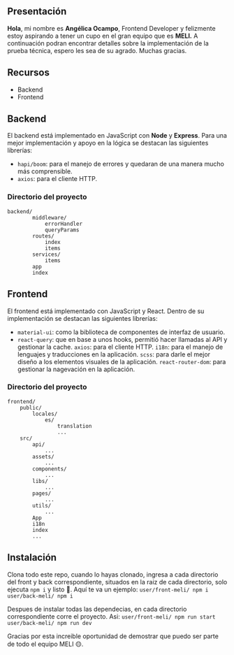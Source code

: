 ## Presentación

**Hola**, mi nombre es **Angélica Ocampo**, Frontend Developer y felizmente estoy aspirando a tener un cupo en el gran equipo que es **MELI.** A continuación podran encontrar detalles sobre la implementación de la prueba técnica, espero les sea de su agrado. Muchas gracias.

## Recursos

- Backend
- Frontend

## Backend
El backend está implementado en JavaScript con **Node** y **Express**. Para una mejor implementación y apoyo en la lógica se destacan las siguientes librerías:

- `hapi/boom`: para el manejo de errores y quedaran de una manera mucho más comprensible.
- `axios`: para el cliente HTTP.

### Directorio del proyecto

    backend/
            middleware/
    			errorHandler
    			queryParams
            routes/
    			index
    			items
            services/
    			items
            app
            index

## Frontend
El frontend está implementado con JavaScript y React. Dentro de su implementación se destacan las siguientes librerías:

- `material-ui`: como la biblioteca de componentes de interfaz de usuario.
- `react-query`: que en base a unos hooks, permitió hacer llamadas al API y gestionar la cache.
  `axios`: para el cliente HTTP.
  `i18n`: para el manejo de lenguajes y traducciones en la aplicación.
  `scss`: para darle el mejor diseño a los elementos visuales de la aplicación.
  `react-router-dom`: para gestionar la nagevación en la aplicación.

### Directorio del proyecto

    frontend/
    	public/
    		locales/
    			es/
    				translation
    				...
        src/
    		api/
    			...
    		assets/
    			...
            components/
    			...
    		libs/
    			...
    		pages/
    			...
    		utils/
    			...
            App
    		i18n
    		index
    		...

## Instalación
Clona todo este repo, cuando lo hayas clonado, ingresa a cada directorio del front y back correspondiente, situados en la raiz de cada directorio, solo ejecuta `npm i` y listo 🥰. Aquí te va un ejemplo:
`user/front-meli/ npm i`
`user/back-meli/ npm i`

Despues de instalar todas las dependecias, en cada directorio correspondiente corre el proyecto. Asi:
`user/front-meli/ npm run start`
`user/back-meli/ npm run dev`

Gracias por esta increible oportunidad de demostrar que puedo ser parte de todo el equipo MELI 🟡.
